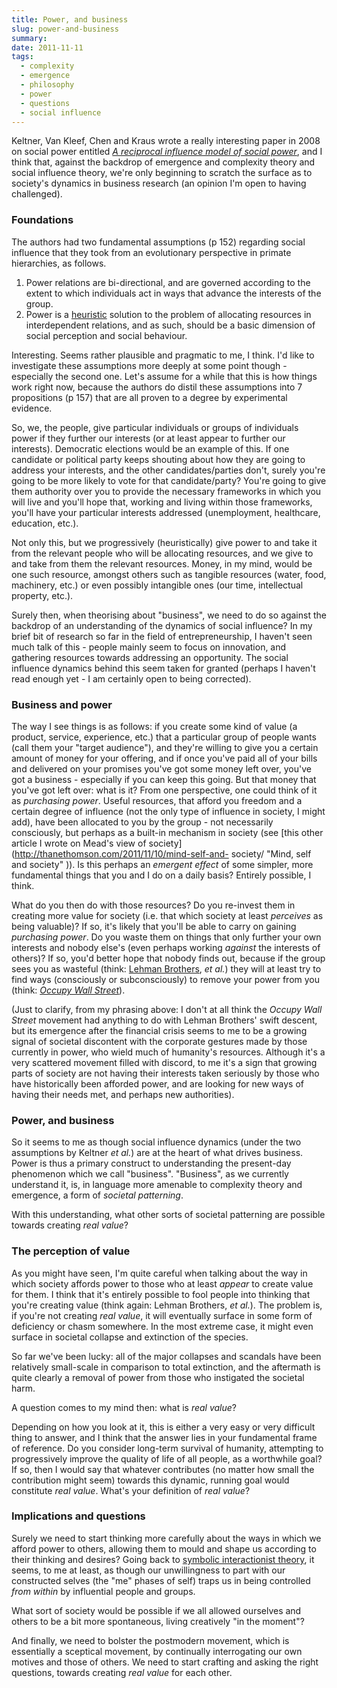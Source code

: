 ```yaml
---
title: Power, and business
slug: power-and-business
summary: 
date: 2011-11-11
tags:
  - complexity
  - emergence
  - philosophy
  - power
  - questions
  - social influence
---
```

Keltner, Van Kleef, Chen and Kraus wrote a really interesting paper in 2008 on
social power entitled [_A reciprocal influence model of social
power_](http://socrates.berkeley.edu/~keltner/publications/keltner.advances.2008.pdf),
and I think that, against the backdrop of emergence and complexity theory and
social influence theory, we're only beginning to scratch the surface as to
society's dynamics in business research (an opinion I'm open to having
challenged).



###  Foundations

The authors had two fundamental assumptions (p 152) regarding social influence
that they took from an evolutionary perspective in primate hierarchies, as
follows.

  1. Power relations are bi-directional, and are governed according to the extent to which individuals act in ways that advance the interests of the group. 
  2. Power is a [heuristic](https://en.wikipedia.org/wiki/Heuristic) solution to the problem of allocating resources in interdependent relations, and as such, should be a basic dimension of social perception and social behaviour. 

Interesting. Seems rather plausible and pragmatic to me, I think. I'd like to
investigate these assumptions more deeply at some point though - especially
the second one. Let's assume for a while that this is how things work right
now, because the authors do distil these assumptions into 7 propositions (p
157) that are all proven to a degree by experimental evidence.

So, we, the people, give particular individuals or groups of individuals power
if they further our interests (or at least appear to further our interests).
Democratic elections would be an example of this. If one candidate or
political party keeps shouting about how they are going to address your
interests, and the other candidates/parties don't, surely you're going to be
more likely to vote for that candidate/party? You're going to give them
authority over you to provide the necessary frameworks in which you will live
and you'll hope that, working and living within those frameworks, you'll have
your particular interests addressed (unemployment, healthcare, education,
etc.).

Not only this, but we progressively (heuristically) give power to and take it
from the relevant people who will be allocating resources, and we give to and
take from them the relevant resources. Money, in my mind, would be one such
resource, amongst others such as tangible resources (water, food, machinery,
etc.) or even possibly intangible ones (our time, intellectual property,
etc.).

Surely then, when theorising about "business", we need to do so against the
backdrop of an understanding of the dynamics of social influence? In my brief
bit of research so far in the field of entrepreneurship, I haven't seen much
talk of this - people mainly seem to focus on innovation, and gathering
resources towards addressing an opportunity. The social influence dynamics
behind this seem taken for granted (perhaps I haven't read enough yet - I am
certainly open to being corrected).



###  Business and power

The way I see things is as follows: if you create some kind of value (a
product, service, experience, etc.) that a particular group of people wants
(call them your "target audience"), and they're willing to give you a certain
amount of money for your offering, and if once you've paid all of your bills
and delivered on your promises you've got some money left over, you've got a
business - especially if you can keep this going. But that money that you've
got left over: what is it? From one perspective, one could think of it as
_purchasing power_. Useful resources, that afford you freedom and a certain
degree of influence (not the only type of influence in society, I might add),
have been allocated to you by the group - not necessarily consciously, but
perhaps as a built-in mechanism in society (see [this other article I wrote on
Mead's view of society](http://thanethomson.com/2011/11/10/mind-self-and-
society/ "Mind, self and society" )). Is this perhaps an _emergent effect_ of
some simpler, more fundamental things that you and I do on a daily basis?
Entirely possible, I think.

What do you then do with those resources? Do you re-invest them in creating
more value for society (i.e. that which society at least _perceives_ as being
valuable)? If so, it's likely that you'll be able to carry on gaining
_purchasing power_. Do you waste them on things that only further your own
interests and nobody else's (even perhaps working _against_ the interests of
others)? If so, you'd better hope that nobody finds out, because if the group
sees you as wasteful (think: [Lehman
Brothers](https://en.wikipedia.org/wiki/Lehman_Brothers), _et al._) they will
at least try to find ways (consciously or subconsciously) to remove your power
from you (think: [_Occupy Wall
Street_](https://en.wikipedia.org/wiki/Occupy_Wall_Street)).

(Just to clarify, from my phrasing above: I don't at all think the _Occupy
Wall Street_ movement had anything to do with Lehman Brothers' swift descent,
but its emergence after the financial crisis seems to me to be a growing
signal of societal discontent with the corporate gestures made by those
currently in power, who wield much of humanity's resources. Although it's a
very scattered movement filled with discord, to me it's a sign that growing
parts of society are not having their interests taken seriously by those who
have historically been afforded power, and are looking for new ways of having
their needs met, and perhaps new authorities).



###  Power, and business

So it seems to me as though social influence dynamics (under the two
assumptions by Keltner _et al._) are at the heart of what drives business.
Power is thus a primary construct to understanding the present-day phenomenon
which we call "business". "Business", as we currently understand it, is, in
language more amenable to complexity theory and emergence, a form of _societal
patterning_.

With this understanding, what other sorts of societal patterning are possible
towards creating _real value_?



###  The perception of value

As you might have seen, I'm quite careful when talking about the way in which
society affords power to those who at least _appear_ to create value for them.
I think that it's entirely possible to fool people into thinking that you're
creating value (think again: Lehman Brothers, _et al._). The problem is, if
you're not creating _real value_, it will eventually surface in some form of
deficiency or chasm somewhere. In the most extreme case, it might even surface
in societal collapse and extinction of the species.

So far we've been lucky: all of the major collapses and scandals have been
relatively small-scale in comparison to total extinction, and the aftermath is
quite clearly a removal of power from those who instigated the societal harm.

A question comes to my mind then: what is _real value_?

Depending on how you look at it, this is either a very easy or very difficult
thing to answer, and I think that the answer lies in your fundamental frame of
reference. Do you consider long-term survival of humanity, attempting to
progressively improve the quality of life of all people, as a worthwhile goal?
If so, then I would say that whatever contributes (no matter how small the
contribution might seem) towards this dynamic, running goal would constitute
_real value_. What's your definition of _real value_?



###  Implications and questions

Surely we need to start thinking more carefully about the ways in which we
afford power to others, allowing them to mould and shape us according to their
thinking and desires? Going back to [symbolic interactionist
theory](http://thanethomson.com/2011/11/10/mind-self-and-society/ "Mind, self
and society" ), it seems, to me at least, as though our unwillingness to part
with our constructed selves (the "me" phases of self) traps us in being
controlled _from within_ by influential people and groups.

What sort of society would be possible if we all allowed ourselves and others
to be a bit more spontaneous, living creatively "in the moment"?

And finally, we need to bolster the postmodern movement, which is essentially
a sceptical movement, by continually interrogating our own motives and those
of others. We need to start crafting and asking the right questions, towards
creating _real value_ for each other.

